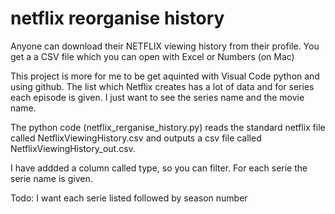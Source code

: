 # netflix reorganise history

Anyone can download their NETFLIX viewing history from their profile. You get a a CSV file which you can open with Excel or Numbers (on Mac)

This project is more for me to be get aquinted with Visual Code python and using github.
The list which Netflix creates has a lot of data and for series each episode is given. I just want to see the series name and the movie name.

The python code (netflix_rerganise_history.py) reads the standard netflix file called NetflixViewingHistory.csv and outputs a csv file 
called NetflixViewingHistory_out.csv.


I have addded a column called type, so you can filter. For each serie the serie name is given.

Todo: I want each serie listed followed by season number 
